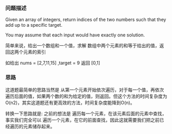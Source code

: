 ### 问题描述

Given an array of integers, return indices of the two numbers such that they add up to a specific target.

You may assume that each input would have exactly one solution.

简单来说，给出一个数组和一个值，求解 数组中两个元素的和等于给出的值，返回这两个元素的索引

如给出 nums = [2,7,11,15] ,target = 9 返回 [0,1]


### 思路

这道题最简单的思路当然是 从第一个元素开始依次遍历，对于每一个值，再依次遍历后面的值，如果两个数的和为给定的值，则返回。但这个方法的时间复杂度为O(n2)，其实这道题还有更高效的方法，时间复杂度能降到O(n)。

转换一下思路就是: 之前的想法是 遍历每一个元素，在该元素后面的元素中查找，事实我们完全可以 遍历一个元素，在它的前面查找，因此这就需要我们把之前已经遍历的元素储存起来。

